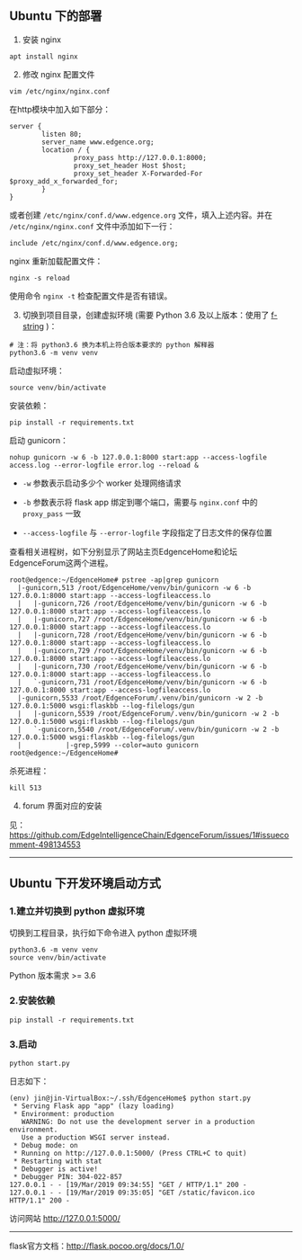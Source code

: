 ## Ubuntu 下的部署

1. 安装 nginx

```
apt install nginx
```

2. 修改 nginx 配置文件

```
vim /etc/nginx/nginx.conf
```

在http模块中加入如下部分：

```
server {
        listen 80;
        server_name www.edgence.org;
        location / {
                proxy_pass http://127.0.0.1:8000;
                proxy_set_header Host $host;
                proxy_set_header X-Forwarded-For $proxy_add_x_forwarded_for;
        }
}
```

或者创建 `/etc/nginx/conf.d/www.edgence.org` 文件，填入上述内容。并在 `/etc/nginx/nginx.conf` 文件中添加如下一行：

```
include /etc/nginx/conf.d/www.edgence.org;
```

nginx 重新加载配置文件：

```
nginx -s reload
```

使用命令 `nginx -t` 检查配置文件是否有错误。

3. 切换到项目目录，创建虚拟环境 (需要 Python 3.6 及以上版本：使用了 [f-string](https://www.python.org/dev/peps/pep-0498/) )：

```
# 注：将 python3.6 换为本机上符合版本要求的 python 解释器
python3.6 -m venv venv
```

启动虚拟环境：

```
source venv/bin/activate
```

安装依赖：

```
pip install -r requirements.txt
```

启动 gunicorn：

```
nohup gunicorn -w 6 -b 127.0.0.1:8000 start:app --access-logfile access.log --error-logfile error.log --reload &
```

- `-w` 参数表示启动多少个 worker 处理网络请求

- `-b` 参数表示将 flask app 绑定到哪个端口，需要与 `nginx.conf` 中的 `proxy_pass` 一致

- `--access-logfile` 与 `--error-logfile` 字段指定了日志文件的保存位置

查看相关进程树，如下分别显示了网站主页EdgenceHome和论坛EdgenceForum这两个进程。
```
root@edgence:~/EdgenceHome# pstree -ap|grep gunicorn
  |-gunicorn,513 /root/EdgenceHome/venv/bin/gunicorn -w 6 -b 127.0.0.1:8000 start:app --access-logfileaccess.lo
  |   |-gunicorn,726 /root/EdgenceHome/venv/bin/gunicorn -w 6 -b 127.0.0.1:8000 start:app --access-logfileaccess.lo
  |   |-gunicorn,727 /root/EdgenceHome/venv/bin/gunicorn -w 6 -b 127.0.0.1:8000 start:app --access-logfileaccess.lo
  |   |-gunicorn,728 /root/EdgenceHome/venv/bin/gunicorn -w 6 -b 127.0.0.1:8000 start:app --access-logfileaccess.lo
  |   |-gunicorn,729 /root/EdgenceHome/venv/bin/gunicorn -w 6 -b 127.0.0.1:8000 start:app --access-logfileaccess.lo
  |   |-gunicorn,730 /root/EdgenceHome/venv/bin/gunicorn -w 6 -b 127.0.0.1:8000 start:app --access-logfileaccess.lo
  |   `-gunicorn,731 /root/EdgenceHome/venv/bin/gunicorn -w 6 -b 127.0.0.1:8000 start:app --access-logfileaccess.lo
  |-gunicorn,5533 /root/EdgenceForum/.venv/bin/gunicorn -w 2 -b 127.0.0.1:5000 wsgi:flaskbb --log-filelogs/gun
  |   |-gunicorn,5539 /root/EdgenceForum/.venv/bin/gunicorn -w 2 -b 127.0.0.1:5000 wsgi:flaskbb --log-filelogs/gun
  |   `-gunicorn,5540 /root/EdgenceForum/.venv/bin/gunicorn -w 2 -b 127.0.0.1:5000 wsgi:flaskbb --log-filelogs/gun
  |           |-grep,5999 --color=auto gunicorn
root@edgence:~/EdgenceHome# 
```
杀死进程：
```
kill 513
```
4. forum 界面对应的安装

见：https://github.com/EdgeIntelligenceChain/EdgenceForum/issues/1#issuecomment-498134553

--------------------------------------------------------------

## Ubuntu 下开发环境启动方式

### 1.建立并切换到 python 虚拟环境

切换到工程目录，执行如下命令进入 python 虚拟环境

```
python3.6 -m venv venv
source venv/bin/activate
```

Python 版本需求 >= 3.6

### 2.安装依赖

```
pip install -r requirements.txt
```

### 3.启动

```
python start.py
```
日志如下：
```
(env) jin@jin-VirtualBox:~/.ssh/EdgenceHome$ python start.py
 * Serving Flask app "app" (lazy loading)
 * Environment: production
   WARNING: Do not use the development server in a production environment.
   Use a production WSGI server instead.
 * Debug mode: on
 * Running on http://127.0.0.1:5000/ (Press CTRL+C to quit)
 * Restarting with stat
 * Debugger is active!
 * Debugger PIN: 304-022-857
127.0.0.1 - - [19/Mar/2019 09:34:55] "GET / HTTP/1.1" 200 -
127.0.0.1 - - [19/Mar/2019 09:35:05] "GET /static/favicon.ico HTTP/1.1" 200 -
```
访问网站 http://127.0.0.1:5000/

--------------------------------------------------------------

flask官方文档：http://flask.pocoo.org/docs/1.0/
